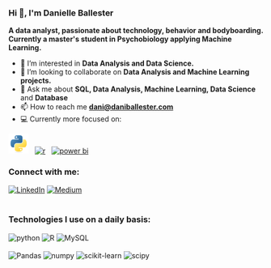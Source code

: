 ### Hi 👋, I'm Danielle Ballester  
**A data analyst, passionate about technology, behavior and bodyboarding. Currently a master's student in Psychobiology applying Machine Learning.**

  
- 🔭 I’m interested in **Data Analysis and Data Science.**
- 👯 I’m looking to collaborate on **Data Analysis and Machine Learning projects.**
- 💬 Ask me about **SQL, Data Analysis, Machine Learning, Data Science** and **Database**
- 📫 How to reach me **dani@daniballester.com**
- 💻 Currently more focused on:

<a href="https://www.python.org" target="_blank" rel="noreferrer"><img src="https://raw.githubusercontent.com/devicons/devicon/master/icons/python/python-original.svg" alt="python" width="40" height="40"/></a>&nbsp;&nbsp;
<a href="https://www.r-project.org/" target="_blank" rel="noreferrer"><img src="https://cdn.jsdelivr.net/gh/devicons/devicon@latest/icons/r/r-original.svg" alt="r" width="40" height="40"/></a>&nbsp;&nbsp;
<a href="https://www.microsoft.com/pt-br/power-platform/products/power-bi" target="_blank" rel="noreferrer"><img src="https://github.com/microsoft/PowerBI-Icons/blob/main/PNG/Power-BI.png" alt="power bi" width="40" height="40"/></a>&nbsp;&nbsp;


### Connect with me:
[![LinkedIn](https://img.shields.io/badge/LinkedIn-0077B5?style=for-the-badge&logo=linkedin&logoColor=white)](https://www.linkedin.com/in/daniballester/)
[![Medium](https://img.shields.io/badge/Medium-12100E?style=for-the-badge&logo=medium&logoColor=white)](https://medium.com/@danielleballester)  
<br>
### Technologies I use on a daily basis:

<div style="display: inline_block">
    <img align="center" alt="python" src="https://img.shields.io/badge/Python-3776AB?style=for-the-badge&logo=python&logoColor=white" />   
    <img align="center" alt="R" src="https://img.shields.io/badge/R-276DC3?style=for-the-badge&logo=r&logoColor=white" />       
    <img align="center" alt="MySQL" src="https://img.shields.io/badge/MySQL-00000F?style=for-the-badge&logo=mysql&logoColor=white" />  
</div>

<div style="display: inline_block"><br/>
    <img align="center" alt="Pandas" src="https://img.shields.io/badge/Pandas-2C2D72?style=for-the-badge&logo=pandas&logoColor=white" /> 
    <img align="center" alt="numpy" src="https://img.shields.io/badge/Numpy-777BB4?style=for-the-badge&logo=numpy&logoColor=white" />  
    <img align="center" alt="scikit-learn" src="https://img.shields.io/badge/scikit_learn-F7931E?style=for-the-badge&logo=scikit-learn&logoColor=white" />  
    <img align="center" alt="scipy" src="https://img.shields.io/badge/SciPy-654FF0?style=for-the-badge&logo=SciPy&logoColor=whit" />    
    
</div><br/>

